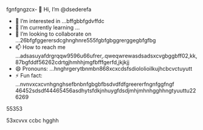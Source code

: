 fgnfgngzcx- 👋 Hi, I’m @dsederefa
- 👀 I’m interested in ...bffgbbfgdvffdc
- 🌱 I’m currently learning ...
- 💞️ I’m looking to collaborate on ...26bfgfggerersdcghnghnre555fgbfgbggrerggegbfgfbg
- 📫 How to reach me ...adsasuyafdrgrqqw9596u66ufrer,.qweqwrewasdsadsxcvgbggbff02,kk,87bgfddf56262cdrtgjhmhhjmgfbfffgerfd,jkjkjj
- 😄 Pronouns: ...hnghrgerytbnmbn868xcxcdsfsdiololioilkujhcbcvctuyutt
- ⚡ Fun fact: ...nvnvxcxcvnhgnghsefbnbnfgbgbfbsdvdfdfgreererfngnfggfngf
46452sdsdf44465456asdhytsfdkjnhuygfdsdjmhjmhnhgghhngtyuuttu226269
<!---sdsdfgrgrzazaazasdbxgrgreregreadadsadssdfdds
dsederefa/dsederefa is a ✨ special ✨ repository because its `README.md` (this filetre) appears on your 256 profilesdxc.bgfzxczxcerterterz
You can click the Preview link to take a look at your changes.dfgdfbdfdv
--->55353
53xcvvx
ccbc
hgghh
